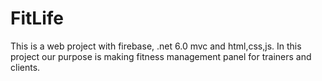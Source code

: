 # FitLife
This is a web project with firebase, .net 6.0 mvc and html,css,js. In this project our purpose is making fitness management panel for trainers and clients.
